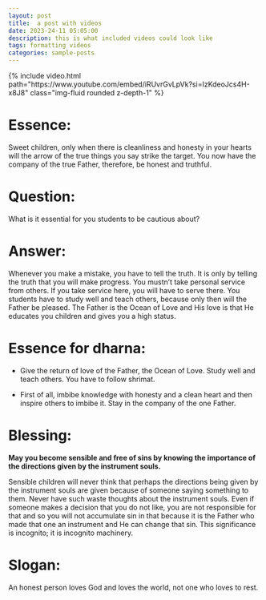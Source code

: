 ```yaml
---
layout: post
title:  a post with videos
date: 2023-24-11 05:05:00
description: this is what included videos could look like
tags: formatting videos
categories: sample-posts
---
```


<div class="row mt-3">
    <div class="col-sm mt-3 mt-md-0">
        {% include video.html path="https://www.youtube.com/embed/iRUvrGvLpVk?si=IzKdeoJcs4H-x8J8" class="img-fluid rounded z-depth-1" %}
    </div>
</div>

# Essence:
Sweet children, only when there is cleanliness and honesty in your hearts will the arrow of the true things you say strike the target. You now have the company of the true Father, therefore, be honest and truthful.

# Question:
What is it essential for you students to be cautious about?

# Answer:
Whenever you make a mistake, you have to tell the truth. It is only by telling the truth that you will make progress. You mustn’t take personal service from others. If you take service here, you will have to serve there. You students have to study well and teach others, because only then will the Father be pleased. The Father is the Ocean of Love and His love is that He educates you children and gives you a high status.

# Essence for dharna:

- Give the return of love of the Father, the Ocean of Love. Study well and teach others. You have to follow shrimat.

- First of all, imbibe knowledge with honesty and a clean heart and then inspire others to imbibe it. Stay in the company of the one Father.

# Blessing:

**May you become sensible and free of sins by knowing the importance of the directions given by the instrument souls.**

Sensible children will never think that perhaps the directions being given by the instrument souls are given because of someone saying something to them. Never have such waste thoughts about the instrument souls. Even if someone makes a decision that you do not like, you are not responsible for that and so you will not accumulate sin in that because it is the Father who made that one an instrument and He can change that sin. This significance is incognito; it is incognito machinery.

# Slogan:                        

An honest person loves God and loves the world, not one who loves to rest.